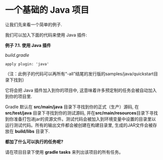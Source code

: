 # 一个基础的 Java 项目

让我们先来看一个简单的例子.

我们可以加入下面的代码来使用 Java 插件:

**例子 7.1. 使用 Java 插件**

_build.gradle_

```
apply plugin: 'java'
```

（注：此例子的代码可以再所有“-all”结尾的发行版的samples/java/quickstart目录下找到）

它将会把 Java 插件加入到你的项目中,  这意味着许多预定制的任务会被自动加入到你的项目里.

Gradle 默认在 **src/main/java** 目录下寻找到你的正式（生产）源码, 在 **src/test/java** 目录下寻找到你的测试源码, 并在**src/main/resources**目录下寻找到你准备打包进jar的资源文件。测试代码会被加入到环境变量中设置的目录里以运行测试代码。所有的输出文件都会被创建在构建目录里, 生成的JAR文件会被存放在 **build/libs** 目录下.

**都加了什么可以执行的任务呢?**

请在项目目录下使用 **gradle tasks** 来列出该项目的所有任务。

